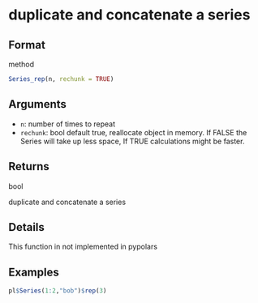 # duplicate and concatenate a series

## Format

method

```r
Series_rep(n, rechunk = TRUE)
```

## Arguments

- `n`: number of times to repeat
- `rechunk`: bool default true, reallocate object in memory. If FALSE the Series will take up less space, If TRUE calculations might be faster.

## Returns

bool

duplicate and concatenate a series

## Details

This function in not implemented in pypolars

## Examples

```r
pl$Series(1:2,"bob")$rep(3)
```